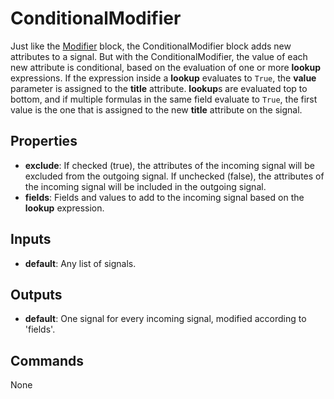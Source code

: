 ConditionalModifier
===================
Just like the [Modifier](https://blocks.n.io/Modifier) block, the ConditionalModifier block adds new attributes to a signal. But with the ConditionalModifier, the value of each new attribute is conditional, based on the evaluation of one or more **lookup** expressions. If the expression inside a **lookup** evaluates to `True`, the **value** parameter is assigned to the **title** attribute. **lookup**s are evaluated top to bottom, and if multiple formulas in the same field evaluate to `True`, the first value is the one that is assigned to the new **title** attribute on the signal.

Properties
----------
- **exclude**: If checked (true), the attributes of the incoming signal will be excluded from the outgoing signal. If unchecked (false), the attributes of the incoming signal will be included in the outgoing signal.
- **fields**: Fields and values to add to the incoming signal based on the **lookup** expression.

Inputs
------
- **default**: Any list of signals.

Outputs
-------
- **default**: One signal for every incoming signal, modified according to 'fields'.

Commands
--------
None

